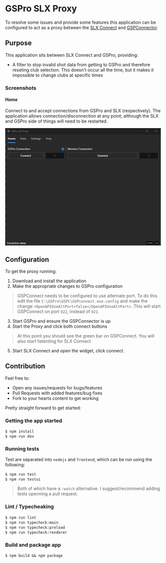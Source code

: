 # GSPro SLX Proxy

To resolve some issues and provide some features this application can be configured to act as a proxy between the [SLX Connect](https://support.swinglogic.us/hc/en-us) and [GSPConnector](https://gsprogolf.com/GSProConnectV1.html).

## Purpose

This application sits between SLX Connect and GSPro, providing:

- A filter to stop invalid shot data from getting to GSPro and therefore reseting club selection. This doesn't occur all the time, but it makes it impossible to change clubs at specific times

### Screenshots

#### Home

Connect to and accept connections from GSPro and SLX (respectively). The application allows connection/disconnection at any point; although the SLX and GSPro side of things will need to be restarted.

![Home Screen](./docs/home_screen.png)

## Configuration

To get the proxy running:

1. Download and install the application
2. Make the appropriate changes to GSPro configuration

> GSPConnect needs to be configured to use alternate port. To do this edit the file `C:\GSPro\GSPC\GSPconnect.exe.config` and make the change `<OpenAPIUseAltPort>false</OpenAPIUseAltPort>`. This will start GSPConnect on port `922`, instead of `921`.

3. Start GSPro and ensure the GSPConnector is up
4. Start the Proxy and click both connect buttons

> At this point you should see the green bar on GSPConnect. You will also start listenting for SLX Connect

5. Start SLX Connect and open the widget, click connect.

## Contribution

Feel free to:

- Open any issues/requests for bugs/features
- Pull Requests with added features/bug fixes
- Fork to your hearts content to get working

Pretty straight forward to get started:

### Getting the app started

```
$ npm install
$ npm run dev
```

### Running tests

Test are separated into `nodejs` and `frontend`; which can be run using the following:

```
$ npm run test
$ npm run testui
```

> Both of which have a `:watch` alternative. I suggest/recommend adding tests openning a pull request.

### Lint / Typecheaking

```
$ npm run lint
$ npm run typecheck:main
$ npm run typecheck:preload
$ npm run typecheck:renderer
```

### Build and package app

```
$ npm build && npm package
```
